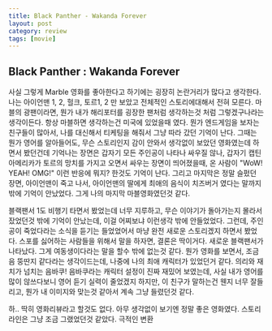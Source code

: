 ```yaml
---
title: Black Panther - Wakanda Forever
layout: post
category: review
tags: [movie]
---
```




## Black Panther : Wakanda Forever

사실 그렇게 Marble 영화를 좋아한다고 하기에는 굉장히 논란거리가 많다고 생각한다. 나는 아이언맨 1, 2, 헐크, 토르1, 2 만 보았고 전체적인 스토리에대해서 전혀 모른다. 마블의 광팬이라면, 뭔가 내가 해리포터를 굉장한 팬처럼 생각하는것 처럼 그렇겠구나라는 생각이든다. 항상 마블하면 생각하는건 미국에 있었을때 였다. 뭔가 엔드게임을 보자는 친구들이 많아서, 나를 대신해서 티케팅을 해줘서 그냥 따라 갔던 기억이 난다. 그때는 뭔가 영어를 알아들어도, 무슨 스토리인지 감이 안와서 생각없이 보았던 영화였는데 하면서 봤던건데 기억나는 장면은 갑자기 모든 주인공이 나타나 싸우질 않나, 갑자기 캡틴 아메리카가 토르의 망치를 가지고 오면서 싸우는 장면이 띄어졌을때, 온 사람이 "WoW! YEAH! OMG!" 이런 반응에 뭐지? 한것도 기억이 난다. 그리고 마지막은 정말 슬펐던 장면, 아이언맨이 죽고 나서, 아이언맨의 딸에게 최애의 음식이 치즈버거 였다는 말까지 밖에 기억이 안났었다. 그게 나의 마지막 마블영화였던것 같다.

블랙팬서 1도 비행기 타면서 봤었는데 너무 지루하고, 무슨 이야기가 돌아가는지 몰라서 잤었던것 밖에 기억이 안났는데, 이걸 어찌보냐 이런생각 밖에 안들었었다. 그런데, 주인공이 죽었다라는 소식을 듣기는 들었었어서 마냥 완전 새로운 스토리겠지 하면서 봤었다. 스포를 싫어하는 사람들을 위해서 말을 하자면, 결론은 딱이거다. 새로운 블랙팬서가 나타났다. 그게 여동생이다라는 말을 할수 밖에 없는것 같다. 뭔가 영화를 보면서, 조금 음 뚱딴지 같다라는 생각이드는데, 나중에 나의 최애 캐릭터가 있었던거 같다. 의리와 재치가 넘치는 음바쿠! 음바쿠라는 캐릭터 설정이 진짜 재밌어 보였는데, 사실 내가 영어를 많이 않쓰다보니 영어 듣기 실력이 줄었겠지 하지만, 이 친구가 말하는건 웬지 너무 잘들리고, 뭔가 내 이미지와 맞는것 같아서 계속 그냥 들렸던것 같다. 

하.. 딱히 영화리뷰라고 할것도 없다. 아무 생각없이 보기엔 정말 좋은 영화였다. 스토리 라인은 그냥 조금 그랬었던것 같았다. 극적인 변환
